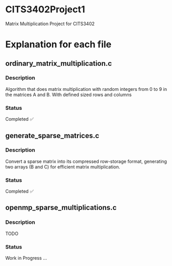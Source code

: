 # CITS3402Project1
Matrix Multiplication Project for CITS3402
# Explanation for each file

## ordinary_matrix_multiplication.c
### Description
Algorithm that does matrix multiplication with random integers from 0 to 9 in the matrices A and B. With defined sized rows and columns
### Status
Completed ✅

## generate_sparse_matrices.c
### Description
Convert a sparse matrix into its compressed row-storage format, generating two arrays (B and C) for efficient matrix multiplication.
### Status
Completed ✅

## openmp_sparse_multiplications.c
### Description
TODO
### Status
Work in Progress ...

